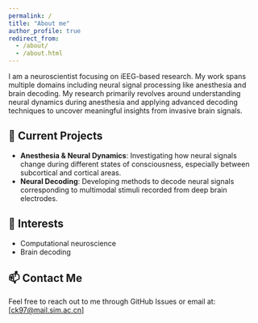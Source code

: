 ```yaml
---
permalink: /
title: "About me"
author_profile: true
redirect_from: 
  - /about/
  - /about.html
---
```

I am a neuroscientist focusing on iEEG-based research. My work spans multiple domains including neural signal processing like anesthesia and brain decoding. My research primarily revolves around understanding neural dynamics during anesthesia and applying advanced decoding techniques to uncover meaningful insights from invasive brain signals.


## 🔭 Current Projects
- **Anesthesia & Neural Dynamics**: Investigating how neural signals change during different states of consciousness, especially between subcortical and cortical areas.
- **Neural Decoding**: Developing methods to decode neural signals corresponding to multimodal stimuli recorded from deep brain electrodes.

## 🌱 Interests
- Computational neuroscience
- Brain decoding

## 📫 Contact Me
Feel free to reach out to me through GitHub Issues or email at: [ck97@mail.sim.ac.cn]

